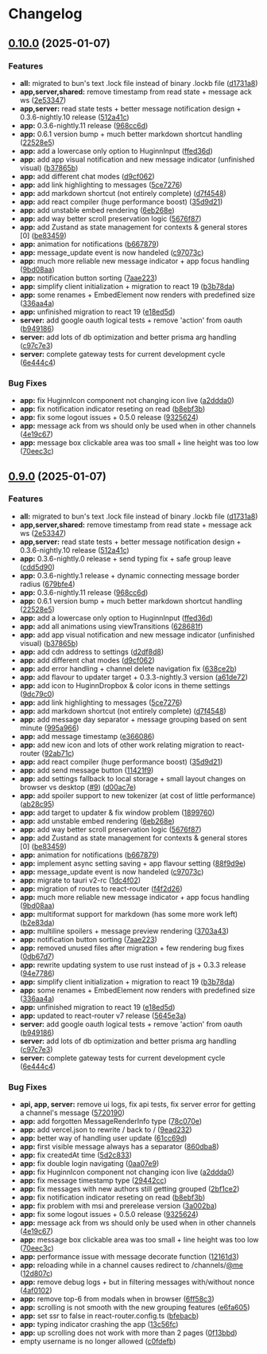 # Changelog

## [0.10.0](https://github.com/werdoxdev/huginn/compare/app@v0.9.0...app@v0.10.0) (2025-01-07)


### Features

* **all:** migrated to bun's text .lock file instead of binary .lockb file ([d1731a8](https://github.com/werdoxdev/huginn/commit/d1731a8189a8de54da14975ac47ece57564938bd))
* **app,server,shared:** remove timestamp from read state + message ack ws ([2e53347](https://github.com/werdoxdev/huginn/commit/2e53347aadde0f28a623b9c2fac94c6ede034efe))
* **app,server:** read state tests + better message notification design + 0.3.6-nightly.10 release ([512a41c](https://github.com/werdoxdev/huginn/commit/512a41cb82c1a907c0000aa0ed1b0c8577a9063a))
* **app:** 0.3.6-nightly.11 release ([968cc6d](https://github.com/werdoxdev/huginn/commit/968cc6d5d68f32cb836e4c4fe5ef0121e7010510))
* **app:** 0.6.1 version bump + much better markdown shortcut handling ([22528e5](https://github.com/werdoxdev/huginn/commit/22528e552698fcc17dd02ebd9121034c19ad5dcf))
* **app:** add a lowercase only option to HuginnInput ([ffed36d](https://github.com/werdoxdev/huginn/commit/ffed36db25f4416b8b626a668addc10554f242bf))
* **app:** add app visual notification and new message indicator (unfinished visual) ([b37865b](https://github.com/werdoxdev/huginn/commit/b37865bbb2fc96a0747d8d115318ac5c50269c7e))
* **app:** add different chat modes ([d9cf062](https://github.com/werdoxdev/huginn/commit/d9cf062f1bf14d10a83c4296bec97a5de489cd2e))
* **app:** add link highlighting to messages ([5ce7276](https://github.com/werdoxdev/huginn/commit/5ce7276611f218168162a36b9c3857608ddc2114))
* **app:** add markdown shortcut (not entirely complete) ([d7f4548](https://github.com/werdoxdev/huginn/commit/d7f454814cbf6e9f3517ac3e6800a6deaae864db))
* **app:** add react compiler (huge performance boost) ([35d9d21](https://github.com/werdoxdev/huginn/commit/35d9d214f1d4780e6aa056eb3ad3d45c8451a475))
* **app:** add unstable embed rendering ([6eb268e](https://github.com/werdoxdev/huginn/commit/6eb268e94b339e4fed305ce676606480df8a45e9))
* **app:** add way better scroll preservation logic ([5676f87](https://github.com/werdoxdev/huginn/commit/5676f876f5625e47d8abd8aeed841ea6a2e66e13))
* **app:** add Zustand as state management for contexts & general stores [0] ([be83459](https://github.com/werdoxdev/huginn/commit/be834590cbf67e4b6167a0173684cfd0afbf7081))
* **app:** animation for notifications ([b667879](https://github.com/werdoxdev/huginn/commit/b6678790d539e3ec0bb4f9dd0e7d16d87cb3a9d1))
* **app:** message_update event is now handeled ([c97073c](https://github.com/werdoxdev/huginn/commit/c97073c20907909c2286f5ff7e1d47649df320ea))
* **app:** much more reliable new message indicator + app focus handling ([9bd08aa](https://github.com/werdoxdev/huginn/commit/9bd08aa0fc56937fb185a0e385d766704ef31d4c))
* **app:** notification button sorting ([7aae223](https://github.com/werdoxdev/huginn/commit/7aae223dab5dfe0b755af6a4fbb727281603b850))
* **app:** simplify client initialization + migration to react 19 ([b3b78da](https://github.com/werdoxdev/huginn/commit/b3b78daec7a2b4ea6ae7264b0777d5eea7057d36))
* **app:** some renames + EmbedElement now renders with predefined size ([336aa4a](https://github.com/werdoxdev/huginn/commit/336aa4a14d7ccee62ede2f78a4002f39c02415b1))
* **app:** unfinished migration to react 19 ([e18ed5d](https://github.com/werdoxdev/huginn/commit/e18ed5d3998ac7db48c583ee1e432d8afb8e9acb))
* **server:** add google oauth logical tests + remove 'action' from oauth ([b949186](https://github.com/werdoxdev/huginn/commit/b949186529dca297882fb7ece011bf92d2b83a26))
* **server:** add lots of db optimization and better prisma arg handling ([c97c7e3](https://github.com/werdoxdev/huginn/commit/c97c7e3970fc8db980bf760852850d9c75928484))
* **server:** complete gateway tests for current development cycle ([6e444c4](https://github.com/werdoxdev/huginn/commit/6e444c4507579c55f890338f0dcdc6daf2ab3b88))


### Bug Fixes

* **app:** fix HuginnIcon component not changing icon live ([a2ddda0](https://github.com/werdoxdev/huginn/commit/a2ddda0d49001e96da1487c0674b5a09d3d1a285))
* **app:** fix notification indicator reseting on read ([b8ebf3b](https://github.com/werdoxdev/huginn/commit/b8ebf3bccef44e9a11dbd84307b7152e0d6e0860))
* **app:** fix some logout issues + 0.5.0 release ([9325624](https://github.com/werdoxdev/huginn/commit/9325624ab591f9327147745f21fb384305e94e9e))
* **app:** message ack from ws should only be used when in other channels ([4e19c67](https://github.com/werdoxdev/huginn/commit/4e19c674cf2331ee1a80855789a5b208d5387164))
* **app:** message box clickable area was too small + line height was too low ([70eec3c](https://github.com/werdoxdev/huginn/commit/70eec3cf81839d132332a3eade11e831a43ad01b))

## [0.9.0](https://github.com/WerdoxDev/Huginn/compare/app-v0.8.0...app@v0.9.0) (2025-01-07)


### Features

* **all:** migrated to bun's text .lock file instead of binary .lockb file ([d1731a8](https://github.com/WerdoxDev/Huginn/commit/d1731a8189a8de54da14975ac47ece57564938bd))
* **app,server,shared:** remove timestamp from read state + message ack ws ([2e53347](https://github.com/WerdoxDev/Huginn/commit/2e53347aadde0f28a623b9c2fac94c6ede034efe))
* **app,server:** read state tests + better message notification design + 0.3.6-nightly.10 release ([512a41c](https://github.com/WerdoxDev/Huginn/commit/512a41cb82c1a907c0000aa0ed1b0c8577a9063a))
* **app:** 0.3.6-nightly.0 release + send typing fix + safe group leave ([cdd5d90](https://github.com/WerdoxDev/Huginn/commit/cdd5d901b92a874443dcb1762abc798b0ef22562))
* **app:** 0.3.6-nightly.1 release + dynamic connecting message border radius ([679bfe4](https://github.com/WerdoxDev/Huginn/commit/679bfe498d881b332721b0102f4192b0bcbfb872))
* **app:** 0.3.6-nightly.11 release ([968cc6d](https://github.com/WerdoxDev/Huginn/commit/968cc6d5d68f32cb836e4c4fe5ef0121e7010510))
* **app:** 0.6.1 version bump + much better markdown shortcut handling ([22528e5](https://github.com/WerdoxDev/Huginn/commit/22528e552698fcc17dd02ebd9121034c19ad5dcf))
* **app:** add a lowercase only option to HuginnInput ([ffed36d](https://github.com/WerdoxDev/Huginn/commit/ffed36db25f4416b8b626a668addc10554f242bf))
* **app:** add all animations using viewTransitions ([628681f](https://github.com/WerdoxDev/Huginn/commit/628681f601eedd8476f8ecdd28766f43381d86be))
* **app:** add app visual notification and new message indicator (unfinished visual) ([b37865b](https://github.com/WerdoxDev/Huginn/commit/b37865bbb2fc96a0747d8d115318ac5c50269c7e))
* **app:** add cdn address to settings ([d2df8d8](https://github.com/WerdoxDev/Huginn/commit/d2df8d859f15ea8bfad7d0a4e4b3ea3cc9f911e4))
* **app:** add different chat modes ([d9cf062](https://github.com/WerdoxDev/Huginn/commit/d9cf062f1bf14d10a83c4296bec97a5de489cd2e))
* **app:** add error handling + channel delete navigation fix ([638ce2b](https://github.com/WerdoxDev/Huginn/commit/638ce2b1b612a64261660ce8f061b2afbddbed95))
* **app:** add flavour to updater target + 0.3.3-nightly.3 version ([a61de72](https://github.com/WerdoxDev/Huginn/commit/a61de72b0ad3459e102641db1298c7744e6f7a91))
* **app:** add icon to HuginnDropbox & color icons in theme settings ([9dc79c0](https://github.com/WerdoxDev/Huginn/commit/9dc79c0c95c8ce02a0f82218f41243366d2bc364))
* **app:** add link highlighting to messages ([5ce7276](https://github.com/WerdoxDev/Huginn/commit/5ce7276611f218168162a36b9c3857608ddc2114))
* **app:** add markdown shortcut (not entirely complete) ([d7f4548](https://github.com/WerdoxDev/Huginn/commit/d7f454814cbf6e9f3517ac3e6800a6deaae864db))
* **app:** add message day separator + message grouping based on sent minute ([995a966](https://github.com/WerdoxDev/Huginn/commit/995a966f4cb69a554e8fc2ef223e358cadb59850))
* **app:** add message timestamp ([e366086](https://github.com/WerdoxDev/Huginn/commit/e366086658fdc9f585b2c1e06ce8b587b7b939a8))
* **app:** add new icon and lots of other work relating migration to react-router ([92ab71c](https://github.com/WerdoxDev/Huginn/commit/92ab71cd59c54b3b50dec6b3efb2d40e687804c3))
* **app:** add react compiler (huge performance boost) ([35d9d21](https://github.com/WerdoxDev/Huginn/commit/35d9d214f1d4780e6aa056eb3ad3d45c8451a475))
* **app:** add send message button ([11421f9](https://github.com/WerdoxDev/Huginn/commit/11421f902d87a735ce68d29d9826e447fe6d2ba5))
* **app:** add settings fallback to local storage + small layout changes on browser vs desktop ([#9](https://github.com/WerdoxDev/Huginn/issues/9)) ([d00ac7e](https://github.com/WerdoxDev/Huginn/commit/d00ac7e794c398e7ca07f314cf66bc69483ffb40))
* **app:** add spoiler support to new tokenizer (at cost of little performance) ([ab28c95](https://github.com/WerdoxDev/Huginn/commit/ab28c95f3e4fba74c0e8c83cdd8ce5fb38eaf460))
* **app:** add target to updater & fix window problem ([1899760](https://github.com/WerdoxDev/Huginn/commit/18997606b4f3f36bb3c6c6788c6ac75e6eb70ee6))
* **app:** add unstable embed rendering ([6eb268e](https://github.com/WerdoxDev/Huginn/commit/6eb268e94b339e4fed305ce676606480df8a45e9))
* **app:** add way better scroll preservation logic ([5676f87](https://github.com/WerdoxDev/Huginn/commit/5676f876f5625e47d8abd8aeed841ea6a2e66e13))
* **app:** add Zustand as state management for contexts & general stores [0] ([be83459](https://github.com/WerdoxDev/Huginn/commit/be834590cbf67e4b6167a0173684cfd0afbf7081))
* **app:** animation for notifications ([b667879](https://github.com/WerdoxDev/Huginn/commit/b6678790d539e3ec0bb4f9dd0e7d16d87cb3a9d1))
* **app:** implement async setting saving + app flavour setting ([88f9d9e](https://github.com/WerdoxDev/Huginn/commit/88f9d9ec986485a86afb1ae11f5042eb1db418eb))
* **app:** message_update event is now handeled ([c97073c](https://github.com/WerdoxDev/Huginn/commit/c97073c20907909c2286f5ff7e1d47649df320ea))
* **app:** migrate to tauri v2-rc ([1dc4f02](https://github.com/WerdoxDev/Huginn/commit/1dc4f02239ef3430bd0dfe283e7d1b62812af361))
* **app:** migration of routes to react-router ([f4f2d26](https://github.com/WerdoxDev/Huginn/commit/f4f2d262583851da9d8670174f0c7736ce9c0d00))
* **app:** much more reliable new message indicator + app focus handling ([9bd08aa](https://github.com/WerdoxDev/Huginn/commit/9bd08aa0fc56937fb185a0e385d766704ef31d4c))
* **app:** multiformat support for markdown (has some more work left) ([b2e83da](https://github.com/WerdoxDev/Huginn/commit/b2e83da54109326800b8675e6d484258a4c84785))
* **app:** multiline spoilers + message preview rendering ([3703a43](https://github.com/WerdoxDev/Huginn/commit/3703a43cb802b64a033b44355d45b6b8ce89c2d4))
* **app:** notification button sorting ([7aae223](https://github.com/WerdoxDev/Huginn/commit/7aae223dab5dfe0b755af6a4fbb727281603b850))
* **app:** removed unused files after migration + few rendering bug fixes ([0db67d7](https://github.com/WerdoxDev/Huginn/commit/0db67d7cc7006be70f2c8c5499cba0ae34beec7c))
* **app:** rewrite updating system to use rust instead of js + 0.3.3 release ([94e7786](https://github.com/WerdoxDev/Huginn/commit/94e778640653769f10df9ad2d4d3a4e736893553))
* **app:** simplify client initialization + migration to react 19 ([b3b78da](https://github.com/WerdoxDev/Huginn/commit/b3b78daec7a2b4ea6ae7264b0777d5eea7057d36))
* **app:** some renames + EmbedElement now renders with predefined size ([336aa4a](https://github.com/WerdoxDev/Huginn/commit/336aa4a14d7ccee62ede2f78a4002f39c02415b1))
* **app:** unfinished migration to react 19 ([e18ed5d](https://github.com/WerdoxDev/Huginn/commit/e18ed5d3998ac7db48c583ee1e432d8afb8e9acb))
* **app:** updated to react-router v7 release ([5645e3a](https://github.com/WerdoxDev/Huginn/commit/5645e3a571d88c92239167cb33815124770e38ca))
* **server:** add google oauth logical tests + remove 'action' from oauth ([b949186](https://github.com/WerdoxDev/Huginn/commit/b949186529dca297882fb7ece011bf92d2b83a26))
* **server:** add lots of db optimization and better prisma arg handling ([c97c7e3](https://github.com/WerdoxDev/Huginn/commit/c97c7e3970fc8db980bf760852850d9c75928484))
* **server:** complete gateway tests for current development cycle ([6e444c4](https://github.com/WerdoxDev/Huginn/commit/6e444c4507579c55f890338f0dcdc6daf2ab3b88))


### Bug Fixes

* **api, app, server:** remove ui logs, fix api tests, fix server error for getting a channel's message ([5720190](https://github.com/WerdoxDev/Huginn/commit/57201901554ac86dc0c6fd805d4b30d13201bed7))
* **app:** add forgotten MessageRenderInfo type ([78c070e](https://github.com/WerdoxDev/Huginn/commit/78c070e8904f98f9d28606377561eb4e1f871b74))
* **app:** add vercel.json to rewrite / back to / ([9ead232](https://github.com/WerdoxDev/Huginn/commit/9ead2328b6c069c3eea6bceb77a3d940b6995e66))
* **app:** better way of handling user update ([61cc69d](https://github.com/WerdoxDev/Huginn/commit/61cc69d8f9575b1cba343005b5d58bba4483e9df))
* **app:** first visible message always has a separator ([860dba8](https://github.com/WerdoxDev/Huginn/commit/860dba82340e078cbc59e25d304e7106a862805a))
* **app:** fix createdAt time ([5d2c833](https://github.com/WerdoxDev/Huginn/commit/5d2c83380c83105ee99e1a2f2620b024e73158de))
* **app:** fix double login navigating ([0aa07e9](https://github.com/WerdoxDev/Huginn/commit/0aa07e90e5157e46e6a10c76aa090bf9db102ab2))
* **app:** fix HuginnIcon component not changing icon live ([a2ddda0](https://github.com/WerdoxDev/Huginn/commit/a2ddda0d49001e96da1487c0674b5a09d3d1a285))
* **app:** fix message timestamp type ([29442cc](https://github.com/WerdoxDev/Huginn/commit/29442cc8a3ebac71db8845b475c806a3cd33e5e6))
* **app:** fix messages with new authors still getting grouped ([2bf1ce2](https://github.com/WerdoxDev/Huginn/commit/2bf1ce2ebf3d98002fb6ffb5b16fa892dd41b025))
* **app:** fix notification indicator reseting on read ([b8ebf3b](https://github.com/WerdoxDev/Huginn/commit/b8ebf3bccef44e9a11dbd84307b7152e0d6e0860))
* **app:** fix problem with msi and prerelease version ([3a002ba](https://github.com/WerdoxDev/Huginn/commit/3a002bad2f4d98169f4077cc7174720fe2d0dbe8))
* **app:** fix some logout issues + 0.5.0 release ([9325624](https://github.com/WerdoxDev/Huginn/commit/9325624ab591f9327147745f21fb384305e94e9e))
* **app:** message ack from ws should only be used when in other channels ([4e19c67](https://github.com/WerdoxDev/Huginn/commit/4e19c674cf2331ee1a80855789a5b208d5387164))
* **app:** message box clickable area was too small + line height was too low ([70eec3c](https://github.com/WerdoxDev/Huginn/commit/70eec3cf81839d132332a3eade11e831a43ad01b))
* **app:** performance issue with message decorate function ([12161d3](https://github.com/WerdoxDev/Huginn/commit/12161d36b7feab450ffe8ed0173c1a0ca5293653))
* **app:** reloading while in a channel causes redirect to /channels/[@me](https://github.com/me) ([12d807c](https://github.com/WerdoxDev/Huginn/commit/12d807c2e75603fec2596974f8fcfb75c6e49894))
* **app:** remove debug logs + but in filtering messages with/without nonce ([4af0102](https://github.com/WerdoxDev/Huginn/commit/4af01021516a804e834ca07c7a9d501192f03a22))
* **app:** remove top-6 from modals when in browser ([6ff58c3](https://github.com/WerdoxDev/Huginn/commit/6ff58c3facf38cdf47c603f4c5ac35dd990170ff))
* **app:** scrolling is not smooth with the new grouping features ([e6fa605](https://github.com/WerdoxDev/Huginn/commit/e6fa605ed999a7c45f74901eee99989bcf5324a6))
* **app:** set ssr to false in react-router.config.ts ([bfebacb](https://github.com/WerdoxDev/Huginn/commit/bfebacb54102b50f1dabb1b6cb31e82e8a4244e9))
* **app:** typing indicator crashing the app ([13c56fc](https://github.com/WerdoxDev/Huginn/commit/13c56fcc29f380d51f5aacbf7260128e0ebeb13e))
* **app:** up scrolling does not work with more than 2 pages ([0f13bbd](https://github.com/WerdoxDev/Huginn/commit/0f13bbd6f75662bf488764fe2875f144c7a9240b))
* empty username is no longer allowed ([c0fdefb](https://github.com/WerdoxDev/Huginn/commit/c0fdefb2cdc014880004d8adb2ff90093dcf2a2c))
